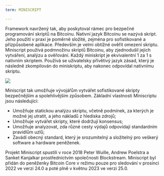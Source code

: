 ```yaml
---
term: MINISCRIPT

---
```

Framework navržený tak, aby poskytoval rámec pro bezpečné programování skriptů na Bitcoinu. Nativní jazyk Bitcoinu se nazývá skript. Jeho použití v praxi je poměrně složité, zejména pro sofistikované a přizpůsobené aplikace. Především je velmi obtížné ověřit omezení skriptu. Miniscript používá podmnožinu skriptů Bitcoinu, aby zjednodušil jejich vytváření, analýzu a ověřování. Každý miniskript je ekvivalentní 1 za 1 s nativním skriptem. Používá se uživatelsky přívětivý jazyk zásad, který je následně zkompilován do miniskriptu, aby nakonec odpovídal nativnímu skriptu.

![](../../dictionnaire/assets/30.webp)

Miniscript tak umožňuje vývojářům vytvářet sofistikované skripty bezpečnějším a spolehlivějším způsobem. Základní vlastnosti Miniscriptu jsou následující:


- Umožňuje statickou analýzu skriptu, včetně podmínek, za kterých je možné jej utratit, a jeho nákladů z hlediska zdrojů;
- Umožňuje vytvářet skripty, které dodržují konsensus;
- Umožňuje analyzovat, zda různé cesty výdajů odpovídají standardním pravidlům uzlů;
- Zavádí obecný standard, který je srozumitelný a složitelný pro veškerý software a hardware peněženek.

Projekt Miniscript spustili v roce 2018 Peter Wuille, Andrew Poelstra a Sanket Kanjalkar prostřednictvím společnosti Blockstream. Miniscript byl přidán do peněženky Bitcoin Core v režimu pouze pro sledování v prosinci 2022 ve verzi 24.0 a poté plně v květnu 2023 ve verzi 25.0.